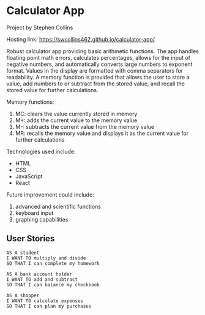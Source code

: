 # Calculator App

Project by Stephen Collins

Hosting link: https://swcollins462.github.io/calculator-app/

Robust calculator app providing basic arithmetic functions. The app handles floating point math errors, calculates percentages, allows for the input of negative numbers, and automatically converts large numbers to exponent format. Values in the display are formatted with comma separators for readability. A memory function is provided that allows the user to store a value, add numbers to or subtract from the stored value, and recall the stored value for further calculations.

Memory functions:

1. MC: clears the value currently stored in memory
2. M+: adds the current value to the memory value
3. M-: subtracts the current value from the memory value
4. MR: recalls the memory value and displays it as the current value for further calculations

Technologies used include:

-   HTML
-   CSS
-   JavaScript
-   React

Future improvement could include:

1. advanced and scientific functions
2. keyboard input
3. graphing capabilities

## User Stories

```
AS A student
I WANT TO multiply and divide
SO THAT I can complete my homework

AS A bank account holder
I WANT TO add and subtract
SO THAT I can balance my checkbook

AS A shopper
I WANT TO calculate expenses
SO THAT I can plan my purchases
```

